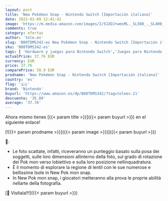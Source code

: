 ```yaml
---
layout: post
title: 'New Pokémon Snap - Nintendo Switch [Importación italiana]'
date: 2022-02-09 12:41:42
image: 'https://m.media-amazon.com/images/I/51XDJ+wmsML._SL500_._SL400_.jpg'
comments: true
category: ofertas
author: 'tole.es'
slug: 'B08TDMS342-es New Pokémon Snap - Nintendo Switch [Importación italiana]'
sku: 'B08TDMS342-es'
tags: [ 'Hardware y juegos para Nintendo Switch','Juegos para Nintendo Switch','Videojuegos','nintendo', ]
actualPrice: 37.76 EUR
currency: EUR
price: 37.76
comparePrice: 58.9 EUR
prodname: 'New Pokémon Snap - Nintendo Switch [Importación italiana]'
country: 'es'
flag: '🇪🇸'
brand: 'Nintendo'
buyurl: 'https://www.amazon.es/dp/B08TDMS342/?tag=tolees-21'
descuento: '35.89'
average: '37.76'
---
```


Ahora mismo tienes [{{< param title >}}]({{< param buyurl >}}) en el siguiente enlace!

[![{{< param prodname >}}]({{< param image >}})]({{< param buyurl >}})

🔎:

- Le foto scattate, infatti, riceveranno un punteggio basato sulla posa dei soggetti, sulle loro dimensioni allinterno della foto, sul grado di rotazione dei Pok mon verso lobiettivo e sulla loro posizione nellinquadratura.
- È il momento di esplorare la regione di lentil con le sue numerose e bellissime Isole in New Pok mon snap.
- In New Pok mon snap, i giocatori metteranno alla prova le proprie abilità nellarte della fotografia.

[🛒 Visítala!!!]({{< param buyurl >}})
